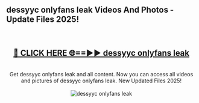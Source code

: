 <h2>dessyyc onlyfans leak Videos And Photos - Update Files 2025!</h2>
<br>
<div align="center">
<h2><a href="https://top-ai-tools.click/QrbHav" rel="nofollow">🔴 CLICK HERE 🌐==►► dessyyc onlyfans leak</a></h2>
<br>
Get dessyyc onlyfans leak and all content. Now you can access all videos and pictures of dessyyc onlyfans leak. New Updated Files 2025!
<br>
<br>
<a href="https://top-ai-tools.click/QrbHav" rel="nofollow" data-target="animated-image.originalLink"><img src="https://i.ibb.co.com/WyWwxjT/player-gif2.gif" alt="dessyyc onlyfans leak" style="max-width: 100%; display: inline-block;" data-target="animated-image.originalImage"></a>
</div>
<br>